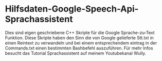 Hilfsdaten-Google-Speech-Api-Sprachassistent
============================================

Dies sind eigen geschriebene C++ Skripte für die Google Sprache-zu-Text Funktion. Diese Skripte haben den Sinn die von Google gelieferte Stt.txt in einen Reintext zu verwandeln und bei einem entsprechendem eintrag in der Commands.txt einen bestimmten Bashbefehl auszuführen. Für mehr Infos besucht das Tutorial Sprachassistent auf meinem Youtubekanal Wully.
